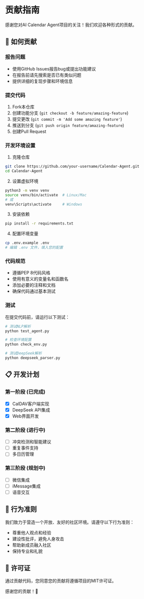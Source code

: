 # 贡献指南

感谢您对AI Calendar Agent项目的关注！我们欢迎各种形式的贡献。

## 🚀 如何贡献

### 报告问题
- 使用GitHub Issues报告bug或提出功能建议
- 在报告前请先搜索是否已有类似问题
- 提供详细的复现步骤和环境信息

### 提交代码
1. Fork本仓库
2. 创建功能分支 (`git checkout -b feature/amazing-feature`)
3. 提交更改 (`git commit -m 'Add some amazing feature'`)
4. 推送到分支 (`git push origin feature/amazing-feature`)
5. 创建Pull Request

### 开发环境设置

1. 克隆仓库
```bash
git clone https://github.com/your-username/Calendar-Agent.git
cd Calendar-Agent
```

2. 设置虚拟环境
```bash
python3 -m venv venv
source venv/bin/activate  # Linux/Mac
# 或
venv\Scripts\activate     # Windows
```

3. 安装依赖
```bash
pip install -r requirements.txt
```

4. 配置环境变量
```bash
cp .env.example .env
# 编辑 .env 文件，填入您的配置
```

### 代码规范

- 遵循PEP 8代码风格
- 使用有意义的变量名和函数名
- 添加必要的注释和文档
- 确保代码通过基本测试

### 测试

在提交代码前，请运行以下测试：

```bash
# 测试NLP解析
python test_agent.py

# 检查环境配置
python check_env.py

# 测试DeepSeek解析
python deepseek_parser.py
```

## 📋 开发计划

### 第一阶段 (已完成)
- [x] CalDAV客户端实现
- [x] DeepSeek API集成
- [x] Web界面开发

### 第二阶段 (进行中)
- [ ] 冲突检测和智能建议
- [ ] 重复事件支持
- [ ] 多日历管理

### 第三阶段 (规划中)
- [ ] 微信集成
- [ ] iMessage集成
- [ ] 语音交互

## 🤝 行为准则

我们致力于营造一个开放、友好的社区环境。请遵守以下行为准则：

- 尊重他人观点和经验
- 建设性批评，避免人身攻击
- 帮助新成员融入社区
- 保持专业和礼貌

## 📄 许可证

通过贡献代码，您同意您的贡献将遵循项目的MIT许可证。

感谢您的贡献！🎉